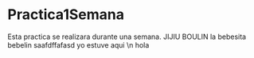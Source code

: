 # Practica1Semana
Esta practica se realizara durante una semana.
JIJIU BOULIN
la bebesita bebelin
saafdffafasd
yo estuve aqui
\n hola
